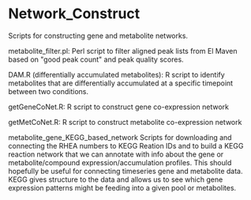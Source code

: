 # Network_Construct
Scripts for constructing gene and metabolite networks.

metabolite_filter.pl: Perl script to filter aligned peak lists from El Maven based on "good peak count" and peak quality scores.

DAM.R (differentially accumulated metabolites): R script to identify metabolites that are differentially accumulated at a specific timepoint between two conditions.

getGeneCoNet.R: R script to construct gene co-expression network

getMetCoNet.R: R script to construct metabolite co-expression network

metabolite_gene_KEGG_based_network Scripts for downloading and connecting the RHEA numbers to KEGG Reation IDs and to build a KEGG reaction network that we can annotate with info about the gene or metabolite/compound expression/accumulation profiles. This should hopefully be useful for connecting timeseries gene and metabolite data. KEGG gives structure to the data and allows us to see which gene expression patterns might be feeding into a given pool or metabolites.
